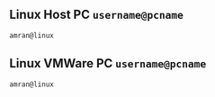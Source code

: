 ## Linux Host PC ` username@pcname `
```sh
amran@linux
```
## Linux VMWare PC ` username@pcname `
```sh
amran@linux
```

